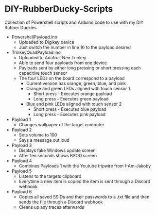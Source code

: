# DIY-RubberDucky-Scripts
Collection of Powershell scripts and Arduino code to use with my DIY Rubber Duckies

* PowershellPayload.ino
  * Uploaded to Digikey device
  * Just switch the number in line 16 to the payload desired
* TrinkeyQuadPayload.ino
  * Uploaded to Adafruit Neo Trinkey
  * Able to send four payloads from one device
  * Payloads sent by either long pressing or short pressing each capacitive touch sensor
  * The four LEDs on the board correspond to a payload
    * Current version has orange, green, blue, and pink
    * Orange and green LEDs aligned with touch sensor 1
      * Short press - Executes orange payload
      * Long press - Executes green payload 
    * Blue and pink LEDs aligned with touch sensor 2
      * Short press - Executes blue payload
      * Long press - Executes pink payload 
* Payload 1
  * Changes wallpaper of the target computer
* Payload 2
  * Sets volume to 100
  * Says a message out loud
* Payload 3
  * Displays fake Windows update screen
  * After ten seconds shows BSOD screen
* Payload 4
  * Combines Payloads 1 with the Youtube tripwire from I-Am-Jakoby
* Payload 5
  * Listens to the targets clipboard
  * Everytime a new item is copied the item is sent through a Discord webhook
* Payload 6
  * Copies all saved SSIDs and their passwords to a .txt file and then sends the file through a Discord webhook
  * Cleans up any traces afterwards
